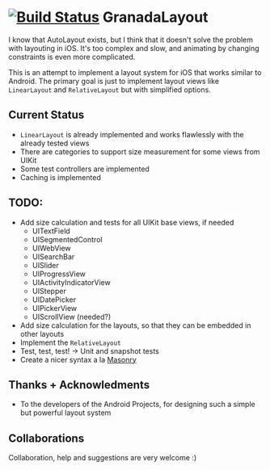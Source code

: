 [![Build Status](http://img.shields.io/travis/gskbyte/GranadaLayout/master.svg?style=flat)](https://travis-ci.org/gskbyte/GranadaLayout)
GranadaLayout
=============

I know that AutoLayout exists, but I think that it doesn't solve the problem with layouting in iOS. It's too complex and slow, and animating by changing constraints is even more complicated.

This is an attempt to implement a layout system for iOS that works similar to Android. The primary goal is just to implement layout views like ``LinearLayout`` and ``RelativeLayout`` but with simplified options.

Current Status
--------------

- ``LinearLayout`` is already implemented and works flawlessly with the already tested views
- There are categories to support size measurement for some views from UIKit
- Some test controllers are implemented
- Caching is implemented

TODO:
-----
- Add size calculation and tests for all UIKit base views, if needed
    - UITextField
    - UISegmentedControl
    - UIWebView
    - UISearchBar
    - UISlider
    - UIProgressView
    - UIActivityIndicatorView
    - UIStepper
    - UIDatePicker
    - UIPickerView
    - UIScrollView (needed?)
- Add size calculation for the layouts, so that they can be embedded in other layouts
- Implement the ``RelativeLayout``
- Test, test, test! -> Unit and snapshot tests
- Create a nicer syntax a la [Masonry](https://github.com/Masonry/Masonry)

Thanks + Acknowledments
-----------------------

- To the developers of the Android Projects, for designing such a simple but powerful layout system

Collaborations
--------------

Collaboration, help and suggestions are very welcome :)
